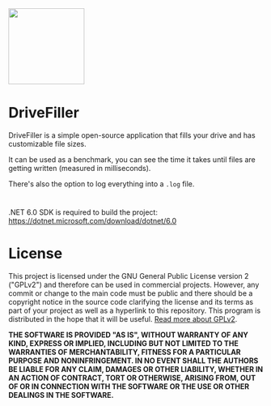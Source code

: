 <img src="https://github.com/TorniX0/DriveFiller/raw/master/logo.ico" width="150" height="150">

# DriveFiller

DriveFiller is a simple open-source application that fills your drive and has customizable file sizes.

It can be used as a benchmark, you can see the time it takes until files are getting written (measured in milliseconds).

There's also the option to log everything into a `.log` file.

#

.NET 6.0 SDK is required to build the project: https://dotnet.microsoft.com/download/dotnet/6.0



# License

This project is licensed under the GNU General Public License version 2 ("GPLv2") and therefore can be used in commercial projects. However, any commit or change to the main code must be public and there should be a copyright notice in the source code clarifying the license and its terms as part of your project as well as a hyperlink to this repository. This program is distributed in the hope that it will be useful. [Read more about GPLv2](https://www.gnu.org/licenses/old-licenses/gpl-2.0.en.html).

**THE SOFTWARE IS PROVIDED "AS IS", WITHOUT WARRANTY OF ANY KIND, EXPRESS OR IMPLIED, INCLUDING BUT NOT LIMITED TO THE WARRANTIES OF MERCHANTABILITY, FITNESS FOR A PARTICULAR PURPOSE AND NONINFRINGEMENT. IN NO EVENT SHALL THE AUTHORS BE LIABLE FOR ANY CLAIM, DAMAGES OR OTHER LIABILITY, WHETHER IN AN ACTION OF CONTRACT, TORT OR OTHERWISE, ARISING FROM, OUT OF OR IN CONNECTION WITH THE SOFTWARE OR THE USE OR OTHER DEALINGS IN THE SOFTWARE.**
